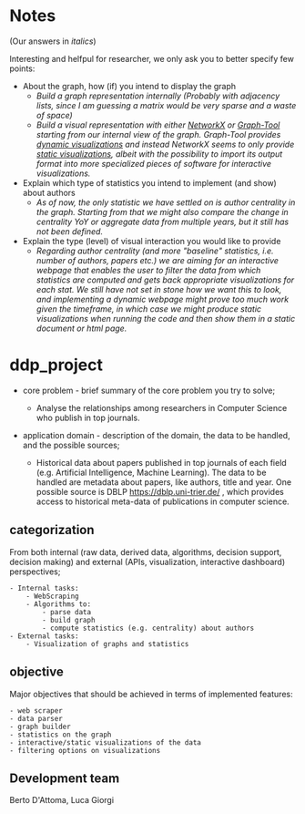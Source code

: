 # Notes
(Our answers in _italics_)

Interesting and helfpul for researcher, we only ask you to better specify few points:
* About the graph, how (if) you intend to display the graph
    - _Build a graph representation internally (Probably with adjacency lists, since I am guessing a matrix would be very sparse and a waste of space)_
    - _Build a visual representation with either [NetworkX](https://networkx.github.io/) or [Graph-Tool](https://graph-tool.skewed.de/) starting from our internal view of the graph. Graph-Tool provides [dynamic visualizations](https://graph-tool.skewed.de/static/doc/demos/animation/animation.html#interactive-visualizations) and instead NetworkX seems to only provide [static visualizations](https://networkx.github.io/documentation/stable/reference/drawing.html), albeit with the possibility to import its output format into more specialized pieces of software for interactive visualizations._
* Explain which type of statistics you intend to implement (and show) about authors
    - _As of now, the only statistic we have settled on is author centrality in the graph. Starting from that we might also compare the change in centrality YoY or aggregate data from multiple years, but it still has not been defined._
* Explain the type (level) of visual interaction you would like to provide
    - _Regarding author centrality (and more "baseline" statistics, i.e. number of authors, papers etc.) we are aiming for an interactive webpage that enables the user to filter the data from which statistics are computed and gets back appropriate visualizations for each stat. We still have not set in stone how we want this to look, and implementing a dynamic webpage might prove too much work given the timeframe, in which case we might produce static visualizations when running the code and then show them in a static document or html page._


# ddp_project

- core problem - brief summary of the core problem you try to solve;

    - Analyse the relationships among researchers in Computer Science who publish in top journals.
    
- application domain - description of the domain, the data to be handled, and the possible sources;

    - Historical data about papers published in top journals of each field (e.g. Artificial Intelligence, Machine Learning).
The data to be handled are metadata about papers, like authors, title and year. 
One possible source is DBLP https://dblp.uni-trier.de/ , which provides access to historical meta-data of publications in 
computer science.

## categorization
From both internal (raw data, derived data, algorithms, decision support, decision making) and external (APIs, visualization, interactive dashboard) perspectives;

    - Internal tasks:
        - WebScraping
        - Algorithms to: 
            - parse data
            - build graph
            - compute statistics (e.g. centrality) about authors
    - External tasks:
        - Visualization of graphs and statistics
        
## objective
Major objectives that should be achieved in terms of implemented features:

    - web scraper
    - data parser
    - graph builder
    - statistics on the graph
    - interactive/static visualizations of the data
    - filtering options on visualizations    


## Development team
Berto D'Attoma, Luca Giorgi
